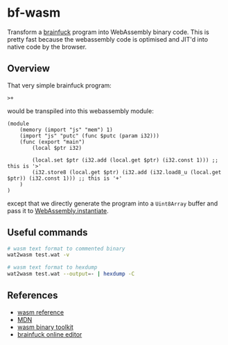 # bf-wasm

Transform a [brainfuck](https://en.wikipedia.org/wiki/Brainfuck) program into WebAssembly binary code.
This is pretty fast because the webassembly code is optimised and JIT'd into native code by the browser.

## Overview

That very simple brainfuck program:

```bf
>+
```

would be transpiled into this webassembly module:

```wat
(module
    (memory (import "js" "mem") 1)
    (import "js" "putc" (func $putc (param i32)))
    (func (export "main")
        (local $ptr i32)

        (local.set $ptr (i32.add (local.get $ptr) (i32.const 1))) ;; this is '>'
        (i32.store8 (local.get $ptr) (i32.add (i32.load8_u (local.get $ptr)) (i32.const 1))) ;; this is '+'
    )
)
```

except that we directly generate the program into a `Uint8Array` buffer and pass it to [WebAssembly.instantiate](https://developer.mozilla.org/en-US/docs/WebAssembly/JavaScript_interface/instantiate).

## Useful commands

```sh
# wasm text format to commented binary
wat2wasm test.wat -v

# wasm text format to hexdump
wat2wasm test.wat --output=- | hexdump -C
```

## References

- [wasm reference](https://webassembly.github.io/spec/core/syntax/instructions.html#syntax-instr-control)
- [MDN](https://developer.mozilla.org/en-US/docs/WebAssembly/Reference/Variables)
- [wasm binary toolkit](https://github.com/WebAssembly/wabt)
- [brainfuck online editor](https://copy.sh/brainfuck/)